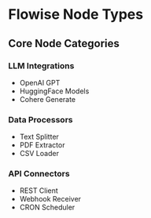 # Flowise Node Types

## Core Node Categories

### LLM Integrations
- OpenAI GPT
- HuggingFace Models
- Cohere Generate

### Data Processors
- Text Splitter
- PDF Extractor
- CSV Loader

### API Connectors
- REST Client
- Webhook Receiver
- CRON Scheduler
